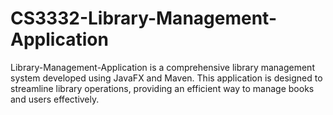 # CS3332-Library-Management-Application
Library-Management-Application is a comprehensive library management system developed using JavaFX and Maven. This application is designed to streamline library operations, providing an efficient way to manage books and users effectively.
